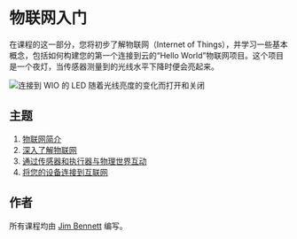 # 物联网入门

在课程的这一部分，您将初步了解物联网（Internet of Things），并学习一些基本概念，包括如何构建您的第一个连接到云的“Hello World”物联网项目。这个项目是一个夜灯，当传感器测量到的光线水平下降时便会亮起来。

![连接到 WIO 的 LED 随着光线亮度的变化而打开和关闭](../../images/wio-running-assignment-1-1.gif)

## 主题

1. [物联网简介](../lessons/1-introduction-to-iot/translations/README.zh-cn.md)
1. [深入了解物联网](../lessons/2-deeper-dive/translations/README.zh-cn.md)
1. [通过传感器和执行器与物理世界互动](../lessons/3-sensors-and-actuators/translations/README.zh-cn.md)
1. [将您的设备连接到互联网](../lessons/4-connect-internet/translations/README.zh-cn.md)

## 作者

所有课程均由 [Jim Bennett](https://GitHub.com/JimBobBennett) 编写。
